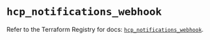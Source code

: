 # `hcp_notifications_webhook`

Refer to the Terraform Registry for docs: [`hcp_notifications_webhook`](https://registry.terraform.io/providers/hashicorp/hcp/0.97.0/docs/resources/notifications_webhook).

